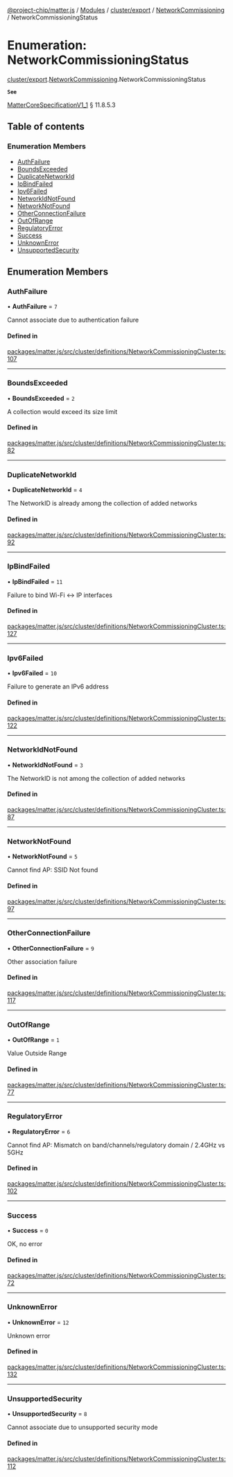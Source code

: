 [@project-chip/matter.js](../README.md) / [Modules](../modules.md) / [cluster/export](../modules/cluster_export.md) / [NetworkCommissioning](../modules/cluster_export.NetworkCommissioning.md) / NetworkCommissioningStatus

# Enumeration: NetworkCommissioningStatus

[cluster/export](../modules/cluster_export.md).[NetworkCommissioning](../modules/cluster_export.NetworkCommissioning.md).NetworkCommissioningStatus

**`See`**

[MatterCoreSpecificationV1_1](../interfaces/spec_export.MatterCoreSpecificationV1_1.md) § 11.8.5.3

## Table of contents

### Enumeration Members

- [AuthFailure](cluster_export.NetworkCommissioning.NetworkCommissioningStatus.md#authfailure)
- [BoundsExceeded](cluster_export.NetworkCommissioning.NetworkCommissioningStatus.md#boundsexceeded)
- [DuplicateNetworkId](cluster_export.NetworkCommissioning.NetworkCommissioningStatus.md#duplicatenetworkid)
- [IpBindFailed](cluster_export.NetworkCommissioning.NetworkCommissioningStatus.md#ipbindfailed)
- [Ipv6Failed](cluster_export.NetworkCommissioning.NetworkCommissioningStatus.md#ipv6failed)
- [NetworkIdNotFound](cluster_export.NetworkCommissioning.NetworkCommissioningStatus.md#networkidnotfound)
- [NetworkNotFound](cluster_export.NetworkCommissioning.NetworkCommissioningStatus.md#networknotfound)
- [OtherConnectionFailure](cluster_export.NetworkCommissioning.NetworkCommissioningStatus.md#otherconnectionfailure)
- [OutOfRange](cluster_export.NetworkCommissioning.NetworkCommissioningStatus.md#outofrange)
- [RegulatoryError](cluster_export.NetworkCommissioning.NetworkCommissioningStatus.md#regulatoryerror)
- [Success](cluster_export.NetworkCommissioning.NetworkCommissioningStatus.md#success)
- [UnknownError](cluster_export.NetworkCommissioning.NetworkCommissioningStatus.md#unknownerror)
- [UnsupportedSecurity](cluster_export.NetworkCommissioning.NetworkCommissioningStatus.md#unsupportedsecurity)

## Enumeration Members

### AuthFailure

• **AuthFailure** = ``7``

Cannot associate due to authentication failure

#### Defined in

[packages/matter.js/src/cluster/definitions/NetworkCommissioningCluster.ts:107](https://github.com/project-chip/matter.js/blob/dfd1dc35/packages/matter.js/src/cluster/definitions/NetworkCommissioningCluster.ts#L107)

___

### BoundsExceeded

• **BoundsExceeded** = ``2``

A collection would exceed its size limit

#### Defined in

[packages/matter.js/src/cluster/definitions/NetworkCommissioningCluster.ts:82](https://github.com/project-chip/matter.js/blob/dfd1dc35/packages/matter.js/src/cluster/definitions/NetworkCommissioningCluster.ts#L82)

___

### DuplicateNetworkId

• **DuplicateNetworkId** = ``4``

The NetworkID is already among the collection of added networks

#### Defined in

[packages/matter.js/src/cluster/definitions/NetworkCommissioningCluster.ts:92](https://github.com/project-chip/matter.js/blob/dfd1dc35/packages/matter.js/src/cluster/definitions/NetworkCommissioningCluster.ts#L92)

___

### IpBindFailed

• **IpBindFailed** = ``11``

Failure to bind Wi-Fi <-> IP interfaces

#### Defined in

[packages/matter.js/src/cluster/definitions/NetworkCommissioningCluster.ts:127](https://github.com/project-chip/matter.js/blob/dfd1dc35/packages/matter.js/src/cluster/definitions/NetworkCommissioningCluster.ts#L127)

___

### Ipv6Failed

• **Ipv6Failed** = ``10``

Failure to generate an IPv6 address

#### Defined in

[packages/matter.js/src/cluster/definitions/NetworkCommissioningCluster.ts:122](https://github.com/project-chip/matter.js/blob/dfd1dc35/packages/matter.js/src/cluster/definitions/NetworkCommissioningCluster.ts#L122)

___

### NetworkIdNotFound

• **NetworkIdNotFound** = ``3``

The NetworkID is not among the collection of added networks

#### Defined in

[packages/matter.js/src/cluster/definitions/NetworkCommissioningCluster.ts:87](https://github.com/project-chip/matter.js/blob/dfd1dc35/packages/matter.js/src/cluster/definitions/NetworkCommissioningCluster.ts#L87)

___

### NetworkNotFound

• **NetworkNotFound** = ``5``

Cannot find AP: SSID Not found

#### Defined in

[packages/matter.js/src/cluster/definitions/NetworkCommissioningCluster.ts:97](https://github.com/project-chip/matter.js/blob/dfd1dc35/packages/matter.js/src/cluster/definitions/NetworkCommissioningCluster.ts#L97)

___

### OtherConnectionFailure

• **OtherConnectionFailure** = ``9``

Other association failure

#### Defined in

[packages/matter.js/src/cluster/definitions/NetworkCommissioningCluster.ts:117](https://github.com/project-chip/matter.js/blob/dfd1dc35/packages/matter.js/src/cluster/definitions/NetworkCommissioningCluster.ts#L117)

___

### OutOfRange

• **OutOfRange** = ``1``

Value Outside Range

#### Defined in

[packages/matter.js/src/cluster/definitions/NetworkCommissioningCluster.ts:77](https://github.com/project-chip/matter.js/blob/dfd1dc35/packages/matter.js/src/cluster/definitions/NetworkCommissioningCluster.ts#L77)

___

### RegulatoryError

• **RegulatoryError** = ``6``

Cannot find AP: Mismatch on band/channels/regulatory domain / 2.4GHz vs 5GHz

#### Defined in

[packages/matter.js/src/cluster/definitions/NetworkCommissioningCluster.ts:102](https://github.com/project-chip/matter.js/blob/dfd1dc35/packages/matter.js/src/cluster/definitions/NetworkCommissioningCluster.ts#L102)

___

### Success

• **Success** = ``0``

OK, no error

#### Defined in

[packages/matter.js/src/cluster/definitions/NetworkCommissioningCluster.ts:72](https://github.com/project-chip/matter.js/blob/dfd1dc35/packages/matter.js/src/cluster/definitions/NetworkCommissioningCluster.ts#L72)

___

### UnknownError

• **UnknownError** = ``12``

Unknown error

#### Defined in

[packages/matter.js/src/cluster/definitions/NetworkCommissioningCluster.ts:132](https://github.com/project-chip/matter.js/blob/dfd1dc35/packages/matter.js/src/cluster/definitions/NetworkCommissioningCluster.ts#L132)

___

### UnsupportedSecurity

• **UnsupportedSecurity** = ``8``

Cannot associate due to unsupported security mode

#### Defined in

[packages/matter.js/src/cluster/definitions/NetworkCommissioningCluster.ts:112](https://github.com/project-chip/matter.js/blob/dfd1dc35/packages/matter.js/src/cluster/definitions/NetworkCommissioningCluster.ts#L112)
